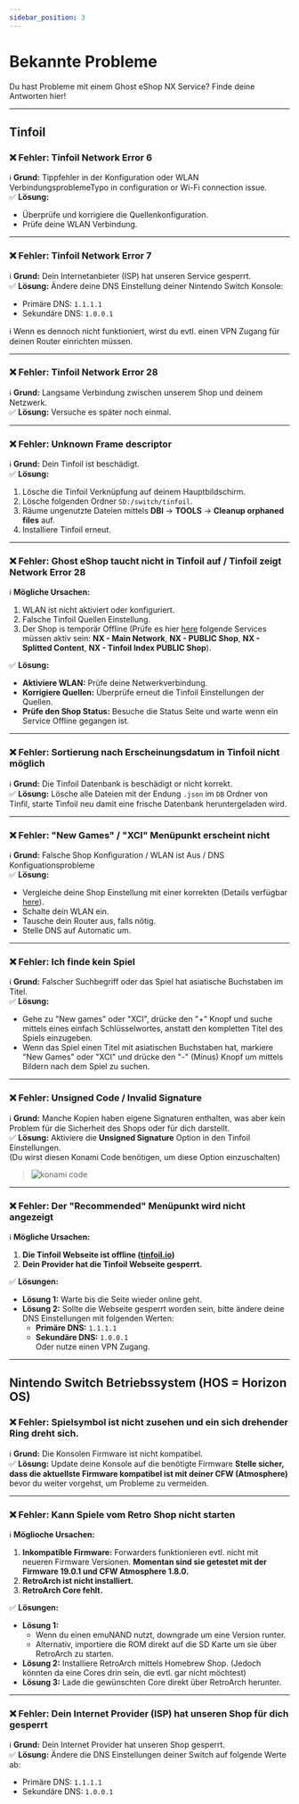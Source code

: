 ```yaml
---
sidebar_position: 3
---
```


# Bekannte Probleme
Du hast Probleme mit einem Ghost eShop NX Service? Finde deine Antworten hier!

---

## Tinfoil

### ❌ Fehler: Tinfoil Network Error 6
ℹ️ **Grund:** Tippfehler in der Konfiguration oder WLAN VerbindungsproblemeTypo in configuration or Wi-Fi connection issue.  
✅ **Lösung:**  
- Überprüfe und korrigiere die Quellenkonfiguration.  
- Prüfe deine WLAN Verbindung.

---

### ❌ Fehler: Tinfoil Network Error 7
ℹ️ **Grund:** Dein Internetanbieter (ISP) hat unseren Service gesperrt.  
✅ **Lösung:** Ändere deine DNS Einstellung deiner Nintendo Switch Konsole:  
- Primäre DNS: `1.1.1.1`  
- Sekundäre DNS: `1.0.0.1`

ℹ️ Wenn es dennoch nicht funktioniert, wirst du evtl. einen VPN Zugang für deinen Router einrichten müssen.

---

### ❌ Fehler: Tinfoil Network Error 28
ℹ️ **Grund:** Langsame Verbindung zwischen unserem Shop und deinem Netzwerk.  
✅ **Lösung:** Versuche es später noch einmal.

---

### ❌ Fehler: Unknown Frame descriptor
ℹ️ **Grund:** Dein Tinfoil ist beschädigt.  
✅ **Lösung:**  
1. Lösche die Tinfoil Verknüpfung auf deinem Hauptbildschirm.  
2. Lösche folgenden Ordner `SD:/switch/tinfoil`.  
3. Räume ungenutzte Dateien mittels **DBI** -> **TOOLS** -> **Cleanup orphaned files** auf.  
4. Installiere Tinfoil erneut.

---

### ❌ Fehler: Ghost eShop taucht nicht in Tinfoil auf / Tinfoil zeigt Network Error 28

ℹ️ **Mögliche Ursachen:**  
1. WLAN ist nicht aktiviert oder konfiguriert.  
2. Falsche Tinfoil Quellen Einstellung.  
3. Der Shop is temporär Offline (Prüfe es hier [here](https://status.ghostland.at/) folgende Services müssen aktiv sein: **NX - Main Network**, **NX - PUBLIC Shop**, **NX - Splitted Content**, **NX - Tinfoil Index PUBLIC Shop**).  

✅ **Lösung:**  
- **Aktiviere WLAN:** Prüfe deine Netwerkverbindung.  
- **Korrigiere Quellen:** Überprüfe erneut die Tinfoil Einstellungen der Quellen.  
- **Prüfe den Shop Status:** Besuche die Status Seite und warte wenn ein Service Offline gegangen ist.

---

### ❌ Fehler: Sortierung nach Erscheinungsdatum in Tinfoil nicht möglich

ℹ️ **Grund:** Die Tinfoil Datenbank is beschädigt or nicht korrekt.  
✅ **Lösung:** Lösche alle Dateien mit der Endung `.json` im `DB` Ordner von Tinfil, starte Tinfoil neu damit eine frische Datenbank heruntergeladen wird.

---

### ❌ Fehler: "New Games" / "XCI" Menüpunkt erscheint nicht
ℹ️ **Grund:** Falsche Shop Konfiguration / WLAN ist Aus / DNS Konfiguationsprobleme  
✅ **Lösung:**  
- Vergleiche deine Shop Einstellung mit einer korrekten (Details verfügbar [here](https://nx.ghostland.at)).  
- Schalte dein WLAN ein.  
- Tausche dein Router aus, falls nötig.  
- Stelle DNS auf Automatic um.

---

### ❌ Fehler: Ich finde kein Spiel
ℹ️ **Grund:** Falscher Suchbegriff oder das Spiel hat asiatische Buchstaben im Titel.  
✅ **Lösung:**  
- Gehe zu "New games" oder "XCI", drücke den "+" Knopf und suche mittels eines einfach Schlüsselwortes, anstatt den kompletten Titel des Spiels einzugeben.  
- Wenn das Spiel einen Titel mit asiatischen Buchstaben hat, markiere "New Games" oder "XCI" und drücke den "-" (Minus) Knopf um mittels Bildern nach dem Spiel zu suchen.

---

### ❌ Fehler: Unsigned Code / Invalid Signature
ℹ️ **Grund:** Manche Kopien haben eigene Signaturen enthalten, was aber kein Problem für die Sicherheit des Shops oder für dich darstellt.  
✅ **Lösung:** Aktiviere die **Unsigned Signature** Option in den Tinfoil Einstellungen.  
(Du wirst diesen Konami Code benötigen, um diese Option einzuschalten)
> ![konami code](/img/nx/konami.jpg)

---

### ❌ Fehler: Der "Recommended" Menüpunkt wird nicht angezeigt

ℹ️ **Mögliche Ursachen:**  
1. **Die Tinfoil Webseite ist offline ([tinfoil.io](https://tinfoil.io))**  
2. **Dein Provider hat die Tinfoil Webseite gesperrt.**

✅ **Lösungen:**  
- **Lösung 1:** Warte bis die Seite wieder online geht.  
- **Lösung 2:** Sollte die Webseite gesperrt worden sein, bitte ändere deine DNS Einstellungen mit folgenden Werten:  
  - **Primäre DNS:** `1.1.1.1`  
  - **Sekundäre DNS:** `1.0.0.1`  
  Oder nutze einen VPN Zugang.

---

## Nintendo Switch Betriebssystem (HOS = Horizon OS)

### ❌ Fehler: Spielsymbol ist nicht zusehen und ein sich drehender Ring dreht sich.

ℹ️ **Grund:** Die Konsolen Firmware ist nicht kompatibel.  
✅ **Lösung:** Update deine Konsole auf die benötigte Firmware **Stelle sicher, dass die aktuellste Firmware kompatibel ist mit deiner CFW (Atmosphere)** bevor du weiter vorgehst, um Probleme zu vermeiden.

---

### ❌ Fehler: Kann Spiele vom Retro Shop nicht starten

ℹ️ **Möglioche Ursachen:**  
1. **Inkompatible Firmware:** Forwarders funktionieren evtl. nicht mit neueren Firmware Versionen. **Momentan sind sie getestet mit der Firmware 19.0.1 und CFW Atmosphere 1.8.0.**  
2. **RetroArch ist nicht installiert.**  
3. **RetroArch Core fehlt.**

✅ **Lösungen:**  
- **Lösung 1:**  
  - Wenn du einen emuNAND nutzt, downgrade um eine Version runter.  
  - Alternativ, importiere die ROM direkt auf die SD Karte um sie über RetroArch zu starten.  
- **Lösung 2:** Installiere RetroArch mittels Homebrew Shop. (Jedoch könnten da eine Cores drin sein, die evtl. gar nicht möchtest)  
- **Lösung 3:** Lade die gewünschten Core direkt über RetroArch herunter.

---

### ❌ Fehler: Dein Internet Provider (ISP) hat unseren Shop für dich gesperrt
ℹ️ **Grund:** Dein Internet Provider hat unseren Shop gesperrt.  
✅ **Lösung:** Ändere die DNS Einstellungen deiner Switch auf folgende Werte ab:  
- Primäre DNS: `1.1.1.1`  
- Sekundäre DNS: `1.0.0.1`
